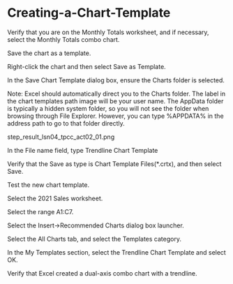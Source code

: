 # Creating-a-Chart-Template
Verify that you are on the Monthly Totals worksheet, and if necessary, select the Monthly Totals combo chart.

Save the chart as a template.

Right-click the chart and then select Save as Template.

In the Save Chart Template dialog box, ensure the Charts folder is selected.

Note: Excel should automatically direct you to the Charts folder. The label in the chart templates path image will be your user name. The AppData folder is typically a hidden system folder, so you will not see the folder when browsing through File Explorer. However, you can type %APPDATA% in the address path to go to that folder directly.

step_result_lsn04_tpcc_act02_01.png

In the File name field, type Trendline Chart Template

Verify that the Save as type is Chart Template Files(*.crtx), and then select Save.

Test the new chart template.

Select the 2021 Sales worksheet.

Select the range A1:C7.

Select the Insert→Recommended Charts dialog box launcher.

Select the All Charts tab, and select the Templates category.

In the My Templates section, select the Trendline Chart Template and select OK.

Verify that Excel created a dual-axis combo chart with a trendline.
